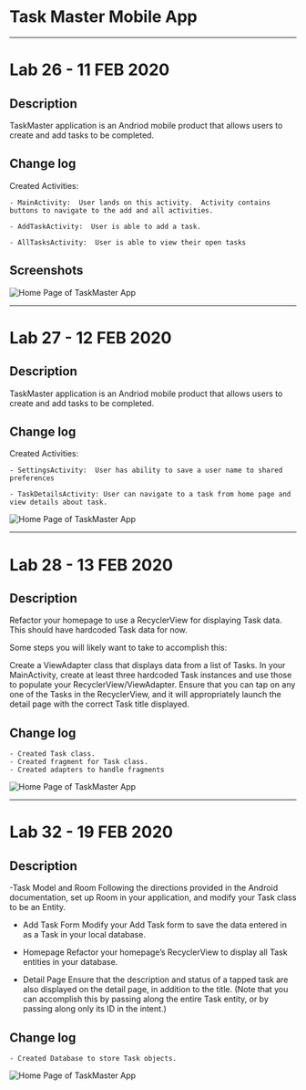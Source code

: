 # Task Master Mobile App
---
# Lab 26 - 11 FEB 2020

## Description
TaskMaster application is an Andriod mobile product that allows users to create and add tasks to be completed.

## Change log
Created Activities:

    - MainActivity:  User lands on this activity.  Activity contains buttons to navigate to the add and all activities.  
    
    - AddTaskActivity:  User is able to add a task.  
    
    - AllTasksActivity:  User is able to view their open tasks

## Screenshots
![Home Page of TaskMaster App](https://github.com/micahThor/taskmaster/blob/master/screenshots/Home%20page%20lab%2026.png)

---

# Lab 27 - 12 FEB 2020

## Description
TaskMaster application is an Andriod mobile product that allows users to create and add tasks to be completed.

## Change log
Created Activities:

    - SettingsActivity:  User has ability to save a user name to shared preferences
    
    - TaskDetailsActivity: User can navigate to a task from home page and view details about task.

![Home Page of TaskMaster App](https://github.com/micahThor/taskmaster/blob/master/screenshots/Home%20page%20lab%2027.png)


---

# Lab 28 - 13 FEB 2020

## Description
Refactor your homepage to use a RecyclerView for displaying Task data. This should have hardcoded Task data for now.

Some steps you will likely want to take to accomplish this:

Create a ViewAdapter class that displays data from a list of Tasks.
In your MainActivity, create at least three hardcoded Task instances and use those to populate your RecyclerView/ViewAdapter.
Ensure that you can tap on any one of the Tasks in the RecyclerView, and it will appropriately launch the detail page with the correct Task title displayed.

## Change log
    - Created Task class.
    - Created fragment for Task class.
    - Created adapters to handle fragments

![Home Page of TaskMaster App](https://github.com/micahThor/taskmaster/blob/master/screenshots/Home%20page%20lab%2028.png)


---

# Lab 32 - 19 FEB 2020

## Description
-Task Model and Room 
        Following the directions provided in the Android documentation, set up Room in your application, and modify your Task class to be an Entity.  

- Add Task Form 
        Modify your Add Task form to save the data entered in as a Task in your local database.  

- Homepage
        Refactor your homepage’s RecyclerView to display all Task entities in your database.  

- Detail Page
        Ensure that the description and status of a tapped task are also displayed on the detail page, in addition to the title. (Note that you can accomplish this by passing along the entire Task entity, or by passing along only its ID in the intent.)

## Change log
    - Created Database to store Task objects.

![Home Page of TaskMaster App](https://github.com/micahThor/taskmaster/blob/master/screenshots/Home%20page%20lab%2028.png)


